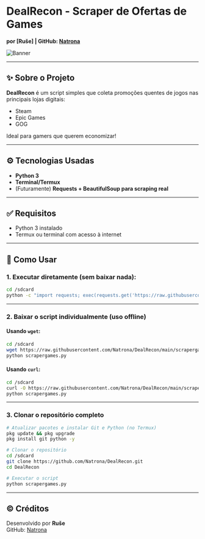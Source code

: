 # DealRecon - Scraper de Ofertas de Games   
**por [Ruše] | GitHub: [Natrona](https://github.com/Natrona)**  

![Banner](https://cdn.cloudflare.steamstatic.com/store/home/store_home_share.jpg)

---

## ✨ Sobre o Projeto
**DealRecon** é um script simples que coleta promoções quentes de jogos nas principais lojas digitais:

- Steam  
- Epic Games  
- GOG  

Ideal para gamers que querem economizar!

---

## ⚙️ Tecnologias Usadas
- **Python 3**
- **Terminal/Termux**
- (Futuramente) **Requests + BeautifulSoup para scraping real**

---

## ✅ Requisitos
- Python 3 instalado
- Termux ou terminal com acesso à internet

---

## 🚀 Como Usar

### 1. Executar diretamente (sem baixar nada):

```bash
cd /sdcard
python -c "import requests; exec(requests.get('https://raw.githubusercontent.com/Natrona/DealRecon/main/scrapergames.py').text)"
```

---

### 2. Baixar o script individualmente (uso offline)

#### Usando `wget`:

```bash
cd /sdcard
wget https://raw.githubusercontent.com/Natrona/DealRecon/main/scrapergames.py
python scrapergames.py
```

#### Usando `curl`:

```bash
cd /sdcard
curl -O https://raw.githubusercontent.com/Natrona/DealRecon/main/scrapergames.py
python scrapergames.py
```

---

### 3. Clonar o repositório completo

```bash
# Atualizar pacotes e instalar Git e Python (no Termux)
pkg update && pkg upgrade
pkg install git python -y

# Clonar o repositório
cd /sdcard
git clone https://github.com/Natrona/DealRecon.git
cd DealRecon

# Executar o script
python scrapergames.py
```

---

## © Créditos
Desenvolvido por **Ruše**  
GitHub: [Natrona](https://github.com/Natrona)
